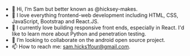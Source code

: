 - 👋 Hi, I’m Sam but better known as @hicksey-makes.
- 👀 I love everything frontend-web development including HTML, CSS, JavaScript, Bootstrap and React.JS.
- 🌱 I currently love building responsive front ends, especially in React. I'd like to learn more about Python and penetration testing. 
- 💞️ I’m looking to collaborate on the android open source project.
- 📫 How to reach me: sam.hicks1four@gmail.com.

<!---
hicksey-makes/hicksey-makes is a ✨ special ✨ repository because its `README.md` (this file) appears on your GitHub profile.
You can click the Preview link to take a look at your changes.
--->
